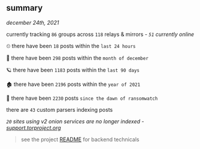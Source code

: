 
## summary
_december 24th, 2021_

currently tracking `86` groups across `118` relays & mirrors - _`51` currently online_

⏲ there have been `18` posts within the `last 24 hours`

🦈 there have been `298` posts within the `month of december`

🪐 there have been `1183` posts within the `last 90 days`

🏚 there have been `2196` posts within the `year of 2021`

🦕 there have been `2230` posts `since the dawn of ransomwatch`

there are `43` custom parsers indexing posts

_`20` sites using v2 onion services are no longer indexed - [support.torproject.org](https://support.torproject.org/onionservices/v2-deprecation/)_

> see the project [README](https://github.com/thetanz/ransomwatch#ransomwatch--) for backend technicals
